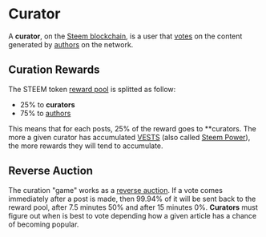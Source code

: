# Curator

A **curator**, on the [Steem blockchain](/glossary/steem-blockchain.md), is a user that [votes](/glossary/voting.md) on the content generated by [authors](/glossary/author.md) on the network.

## Curation Rewards

The STEEM token [reward pool](/glossary/reward-pool.md) is splitted  as follow:

- 25% to **curators**
- 75% to [authors](/glossary/author.md)

This means that for each posts, 25% of the reward goes to **curators. The more a given curator has accumulated [VESTS](/glossary/vests.md) (also called [Steem Power](/glossary/steem-power.md)), the more rewards they will tend to accumulate. 

## Reverse Auction

The curation "game" works as a [reverse auction](/glossary/reverse-auction.md). If a vote comes immediately after a post is made, then 99.94% of it will be sent back to the reward pool, after 7.5 minutes 50% and after 15 minutes 0%. **Curators** must figure out when is best to vote depending how a given article has a chance of becoming popular.

